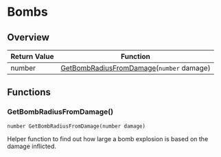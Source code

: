 # Bombs

## Overview

| Return Value | Function |
| - | - |
| number | [GetBombRadiusFromDamage](bombs.md#getbombradiusfromdamage)(`number` damage) |

## Functions

### GetBombRadiusFromDamage()

`number GetBombRadiusFromDamage(number damage)`

Helper function to find out how large a bomb explosion is based on the damage inflicted. 

